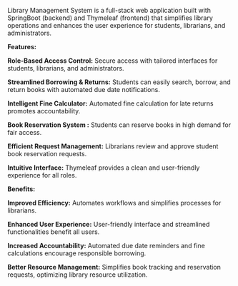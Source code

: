 Library Management System is a full-stack web application built with SpringBoot (backend) and Thymeleaf (frontend) that simplifies library operations and enhances the user experience for students, librarians, and administrators.

**Features:**

**Role-Based Access Control:** Secure access with tailored interfaces for students, librarians, and administrators.

**Streamlined Borrowing & Returns:** Students can easily search, borrow, and return books with automated due date notifications.

**Intelligent Fine Calculator:** Automated fine calculation for late returns promotes accountability.

**Book Reservation System :** Students can reserve books in high demand for fair access.

**Efficient Request Management:** Librarians review and approve student book reservation requests.

**Intuitive Interface:** Thymeleaf provides a clean and user-friendly experience for all roles.

**Benefits:**

**Improved Efficiency:** Automates workflows and simplifies processes for librarians.

**Enhanced User Experience:** User-friendly interface and streamlined functionalities benefit all users.

**Increased Accountability:** Automated due date reminders and fine calculations encourage responsible borrowing.

**Better Resource Management:** Simplifies book tracking and reservation requests, optimizing library resource utilization.


